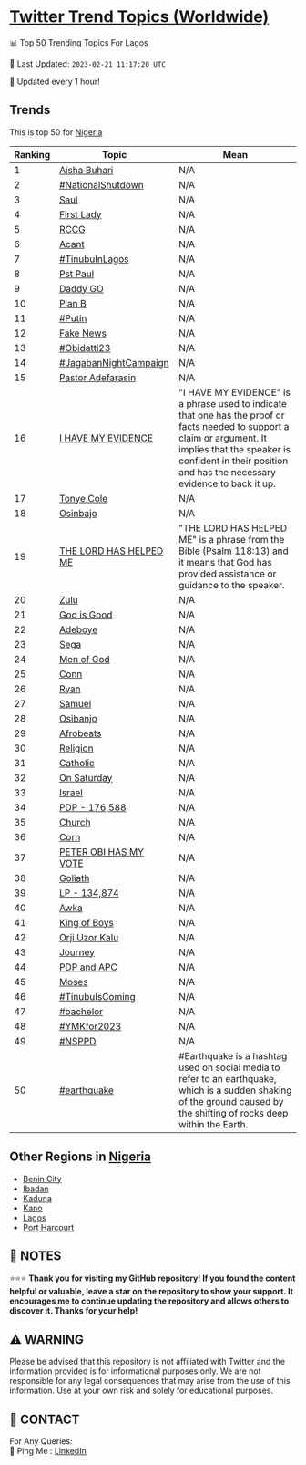 [Twitter Trend Topics (Worldwide)](https://github.com/ErcinDedeoglu/Twitter-Trend-Topics)
==========


📊 Top 50 Trending Topics For Lagos

📆 Last Updated: `2023-02-21 11:17:20 UTC`

🔧 Updated every 1 hour!


## Trends

This is top 50 for [Nigeria](</Nigeria>)

| Ranking | Topic | Mean |
| ------- | ------------ | ------------ |
| 1 | [Aisha Buhari](http://twitter.com/search?q=Aisha+Buhari) | N/A |
| 2 | [#NationalShutdown](http://twitter.com/search?q=%23NationalShutdown) | N/A |
| 3 | [Saul](http://twitter.com/search?q=Saul) | N/A |
| 4 | [First Lady](http://twitter.com/search?q=First+Lady) | N/A |
| 5 | [RCCG](http://twitter.com/search?q=RCCG) | N/A |
| 6 | [Acant](http://twitter.com/search?q=Acant) | N/A |
| 7 | [#TinubuInLagos](http://twitter.com/search?q=%23TinubuInLagos) | N/A |
| 8 | [Pst Paul](http://twitter.com/search?q=Pst+Paul) | N/A |
| 9 | [Daddy GO](http://twitter.com/search?q=Daddy+GO) | N/A |
| 10 | [Plan B](http://twitter.com/search?q=Plan+B) | N/A |
| 11 | [#Putin](http://twitter.com/search?q=%23Putin) | N/A |
| 12 | [Fake News](http://twitter.com/search?q=Fake+News) | N/A |
| 13 | [#Obidatti23](http://twitter.com/search?q=%23Obidatti23) | N/A |
| 14 | [#JagabanNightCampaign](http://twitter.com/search?q=%23JagabanNightCampaign) | N/A |
| 15 | [Pastor Adefarasin](http://twitter.com/search?q=Pastor+Adefarasin) | N/A |
| 16 | [I HAVE MY EVIDENCE](http://twitter.com/search?q=I+HAVE+MY+EVIDENCE) | "I HAVE MY EVIDENCE" is a phrase used to indicate that one has the proof or facts needed to support a claim or argument. It implies that the speaker is confident in their position and has the necessary evidence to back it up. |
| 17 | [Tonye Cole](http://twitter.com/search?q=Tonye+Cole) | N/A |
| 18 | [Osinbajo](http://twitter.com/search?q=Osinbajo) | N/A |
| 19 | [THE LORD HAS HELPED ME](http://twitter.com/search?q=THE+LORD+HAS+HELPED+ME) | "THE LORD HAS HELPED ME" is a phrase from the Bible (Psalm 118:13) and it means that God has provided assistance or guidance to the speaker. |
| 20 | [Zulu](http://twitter.com/search?q=Zulu) | N/A |
| 21 | [God is Good](http://twitter.com/search?q=God+is+Good) | N/A |
| 22 | [Adeboye](http://twitter.com/search?q=Adeboye) | N/A |
| 23 | [Sega](http://twitter.com/search?q=Sega) | N/A |
| 24 | [Men of God](http://twitter.com/search?q=Men+of+God) | N/A |
| 25 | [Conn](http://twitter.com/search?q=Conn) | N/A |
| 26 | [Ryan](http://twitter.com/search?q=Ryan) | N/A |
| 27 | [Samuel](http://twitter.com/search?q=Samuel) | N/A |
| 28 | [Osibanjo](http://twitter.com/search?q=Osibanjo) | N/A |
| 29 | [Afrobeats](http://twitter.com/search?q=Afrobeats) | N/A |
| 30 | [Religion](http://twitter.com/search?q=Religion) | N/A |
| 31 | [Catholic](http://twitter.com/search?q=Catholic) | N/A |
| 32 | [On Saturday](http://twitter.com/search?q=On+Saturday) | N/A |
| 33 | [Israel](http://twitter.com/search?q=Israel) | N/A |
| 34 | [PDP - 176,588](http://twitter.com/search?q=PDP+-+176%2c588) | N/A |
| 35 | [Church](http://twitter.com/search?q=Church) | N/A |
| 36 | [Corn](http://twitter.com/search?q=Corn) | N/A |
| 37 | [PETER OBI HAS MY VOTE](http://twitter.com/search?q=PETER+OBI+HAS+MY+VOTE) | N/A |
| 38 | [Goliath](http://twitter.com/search?q=Goliath) | N/A |
| 39 | [LP -  134,874](http://twitter.com/search?q=LP+-++134%2c874) | N/A |
| 40 | [Awka](http://twitter.com/search?q=Awka) | N/A |
| 41 | [King of Boys](http://twitter.com/search?q=King+of+Boys) | N/A |
| 42 | [Orji Uzor Kalu](http://twitter.com/search?q=Orji+Uzor+Kalu) | N/A |
| 43 | [Journey](http://twitter.com/search?q=Journey) | N/A |
| 44 | [PDP and APC](http://twitter.com/search?q=PDP+and+APC) | N/A |
| 45 | [Moses](http://twitter.com/search?q=Moses) | N/A |
| 46 | [#TinubuIsComing](http://twitter.com/search?q=%23TinubuIsComing) | N/A |
| 47 | [#bachelor](http://twitter.com/search?q=%23bachelor) | N/A |
| 48 | [#YMKfor2023](http://twitter.com/search?q=%23YMKfor2023) | N/A |
| 49 | [#NSPPD](http://twitter.com/search?q=%23NSPPD) | N/A |
| 50 | [#earthquake](http://twitter.com/search?q=%23earthquake) | #Earthquake is a hashtag used on social media to refer to an earthquake, which is a sudden shaking of the ground caused by the shifting of rocks deep within the Earth. |



## Other Regions in [Nigeria](</Nigeria>)

* [Benin City](</Nigeria/Benin City.md>)
* [Ibadan](</Nigeria/Ibadan.md>)
* [Kaduna](</Nigeria/Kaduna.md>)
* [Kano](</Nigeria/Kano.md>)
* [Lagos](</Nigeria/Lagos.md>)
* [Port Harcourt](</Nigeria/Port Harcourt.md>)



## 📝 NOTES

⭐⭐⭐ **Thank you for visiting my GitHub repository! If you found the content helpful or valuable, leave a star on the repository to show your support. It encourages me to continue updating the repository and allows others to discover it. Thanks for your help!**


## ⚠️ WARNING

Please be advised that this repository is not affiliated with Twitter and the information provided is for informational purposes only. We are not responsible for any legal consequences that may arise from the use of this information. Use at your own risk and solely for educational purposes.


## 📨 CONTACT

 For Any Queries:  
            🏓 Ping Me : [LinkedIn](https://www.linkedin.com/in/ercindedeoglu/)
